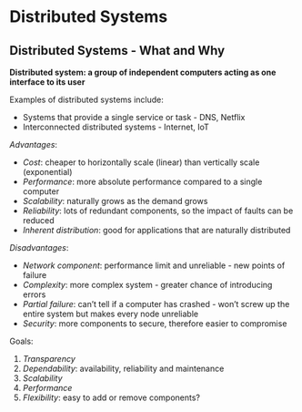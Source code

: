 # Distributed Systems

## Distributed Systems - What and Why

**Distributed system: a group of independent computers acting as one interface to its user**

Examples of distributed systems include:

- Systems that provide a single service or task - DNS, Netflix
- Interconnected distributed systems - Internet, IoT

_Advantages_:

- _Cost_: cheaper to horizontally scale (linear) than vertically scale (exponential)
- _Performance_: more absolute performance compared to a single computer
- _Scalability_: naturally grows as the demand grows
- _Reliability_: lots of redundant components, so the impact of faults can be reduced
- _Inherent distribution_: good for applications that are naturally distributed

_Disadvantages_:

- _Network component_: performance limit and unreliable - new points of failure
- _Complexity_: more complex system - greater chance of introducing errors
- _Partial failure_: can’t tell if a computer has crashed - won’t screw up the entire system but makes every node unreliable
- _Security_: more components to secure, therefore easier to compromise


Goals:
1. _Transparency_
2. _Dependability_: availability, reliability and maintenance
3. _Scalability_ 
4. _Performance_
5. _Flexibility_: easy to add or remove components?

